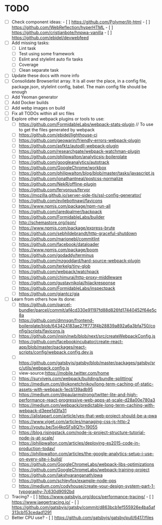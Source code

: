 # TODO

- [ ] Check component ideas:
	  - [ ] https://github.com/Polymer/lit-html
	  - [ ] https://github.com/WebReflection/hyperHTML
	  - [ ] https://github.com/cristianbote/hnpwa-vanilla
	  - [ ] https://github.com/ebidel/devwebfeed
- [ ]  Add missing tasks:
      - [ ]  Lint task
      - [ ]  Test using some framework
      - [ ]  Eslint and stylelint auto fix tasks
      - [ ]  Coverage
      - [ ]  Clean separate task
- [ ]  Update these docs with more info
- [ ]  Consolidate Browserlist array. It is all over the place, in a config file, package.json, stylelint config, babel. The main config file should be enough
- [ ]  Add Yeoman generator
- [ ]  Add Docker builds
- [ ]  Add webp images on build
- [ ]  Fix all TODOs within all src files
- [ ]  Explore other webpack plugins or tools to use:
	  - [ ] https://github.com/FormidableLabs/webpack-stats-plugin // To use to get the files generated by webpack
      - [ ] https://github.com/ebidel/lighthouse-ci
      - [ ] https://github.com/geowarin/friendly-errors-webpack-plugin
      - [ ] https://github.com/asfktz/autodll-webpack-plugin
      - [ ] https://github.com/researchgate/webpack-watchman-plugin
      - [ ] https://github.com/philipwalton/analyticsjs-boilerplate
      - [ ] https://github.com/googleanalytics/autotrack
      - [ ] https://github.com/GoogleChrome/workbox
      - [ ] https://github.com/philipwalton/blog/blob/master/tasks/javascript.js
      - [ ] https://github.com/jonathantneal/postcss-normalize
      - [ ] https://github.com/NekR/offline-plugin
      - [ ] https://github.com/fervorous/fervor
      - [ ] https://mozilla.github.io/server-side-tls/ssl-config-generator/
      - [ ] https://github.com/evilebottnawi/favicons
      - [ ] https://www.npmjs.com/package/npm-run-all
      - [ ] https://github.com/jaredpalmer/backpack
      - [ ] https://github.com/FormidableLabs/builder
      - [ ] http://schemastore.org/json/
      - [ ] https://www.npmjs.com/package/express-brute
      - [ ] https://github.com/sebhildebrandt/http-graceful-shutdown
      - [ ] https://github.com/marionebl/commitlint
      - [ ] https://github.com/facebook/dataloader
      - [ ] https://www.npmjs.com/package/boom
      - [ ] https://github.com/godaddy/terminus
      - [ ] https://github.com/mzgoddard/hard-source-webpack-plugin
	  - [ ] https://github.com/terkelg/tiny-glob
	  - [ ] https://github.com/webpack/watchpack
	  - [ ] https://github.com/chimurai/http-proxy-middleware
	  - [ ] https://github.com/gustavnikolaj/hijackresponse
	  - [ ] https://github.com/FormidableLabs/inspectpack
	  - [ ] https://github.com/giantcz/gia
- [ ]  Learn from others how its done:
      - [ ] https://github.com/parcel-bundler/parcel/commit/af4cd330e91197fd88d826fd17440452f64e5c8a
      - [ ] https://github.com/dmnsgn/frontend-boilerplate/blob/643424183ae27ff773f4b28839a892a6a3bfa750/config/scripts/favicons.js
      - [ ] https://github.com/insin/nwb/blob/next/src/createWebpackConfig.js
      - [ ] https://github.com/facebookincubator/create-react-app/blob/master/packages/react-scripts/config/webpack.config.dev.js
      - [ ] https://github.com/gatsbyjs/gatsby/blob/master/packages/gatsby/src/utils/webpack.config.js
      - [ ] view-source:https://mobile.twitter.com/home
      - [ ] https://survivejs.com/webpack/building/bundle-splitting/
      - [ ] https://medium.com/@okonetchnikov/long-term-caching-of-static-assets-with-webpack-1ecb139adb95
      - [ ] https://medium.com/@paularmstrong/twitter-lite-and-high-performance-react-progressive-web-apps-at-scale-d28a00e780a3
      - [ ] https://medium.com/webpack/predictable-long-term-caching-with-webpack-d3eee1d3fa31
      - [ ] https://alistapart.com/article/yes-that-web-project-should-be-a-pwa
      - [ ] https://www.viget.com/articles/managing-css-js-http-2
      - [ ] https://youtu.be/5xj4kqSFs8Q?t=19055
	  - [ ] https://blog.risingstack.com/node-js-project-structure-tutorial-node-js-at-scale/
	  - [ ] https://philipwalton.com/articles/deploying-es2015-code-in-production-today/
	  - [ ] https://philipwalton.com/articles/the-google-analytics-setup-i-use-on-every-site-i-build/
	  - [ ] https://github.com/GoogleChromeLabs/webpack-libs-optimizations
	  - [ ] https://github.com/GoogleChromeLabs/webpack-training-project
	  - [ ] https://github.com/lakshyaranganath/pwa
	  - [ ] https://github.com/schleyfox/example-node-ops
	  - [ ] https://medium.com/codyhouse/create-your-design-system-part-1-typography-7c630d9092bd
- [ ] Tracing?
	  - [ ] https://www.gatsbyjs.org/docs/performance-tracing/
	  - [ ] https://www.jaegertracing.io/
	  - [ ] https://github.com/gatsbyjs/gatsby/commit/d863bcb1ef555926e4ba5af313cb153cedad1291
- [ ] Better CPU use?
	  - [ ] https://github.com/gatsbyjs/gatsby/pull/6417/files
